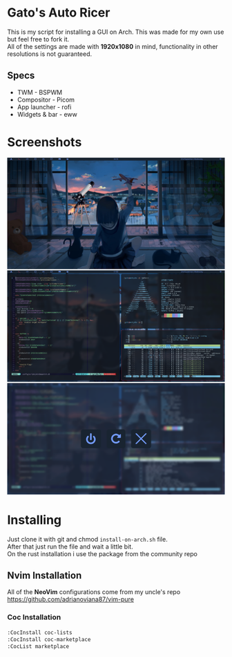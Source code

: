 # Gato's Auto Ricer
This is my script for installing a GUI on Arch. This was made for my own use but feel free to fork it.  
All of the settings are made with **1920x1080** in mind, functionality in other resolutions is not guaranteed.

## Specs

- TWM - BSPWM
- Compositor - Picom
- App launcher - rofi
- Widgets & bar - eww

# Screenshots
<img src='/screenshots/desktop.png'>
<img src='/screenshots/unixporntypestuff.png'>
<img src='/screenshots/powermenu.png'>

# Installing

Just clone it with git and chmod `install-on-arch.sh` file.  
After that just run the file and wait a little bit.  
On the rust installation i use the package from the community repo

## Nvim Installation
All of the **NeoVim** configurations come from my uncle's repo  
https://github.com/adrianoviana87/vim-pure

### Coc Installation
    :CocInstall coc-lists  
    :CocInstall coc-marketplace  
    :CocList marketplace 
